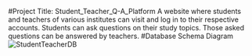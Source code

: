 #Project Title: Student_Teacher_Q-A_Platform
A website where students and teachers of various institutes can visit and log in to their respective accounts. Students can ask questions on their study topics. Those asked questions can be answered by teachers.
#Database Schema Diagram
![StudentTeacherDB](https://github.com/user-attachments/assets/18d577b6-61f1-4abe-9508-18d0b61a483d)
